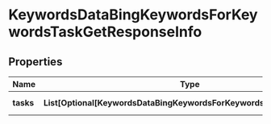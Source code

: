 # KeywordsDataBingKeywordsForKeywordsTaskGetResponseInfo


## Properties

| Name | Type | Description | Notes |
|------------ | ------------- | ------------- | -------------|
**tasks** | **List[Optional[KeywordsDataBingKeywordsForKeywordsTaskGetTaskInfo]]** | array of tasks |[optional]|